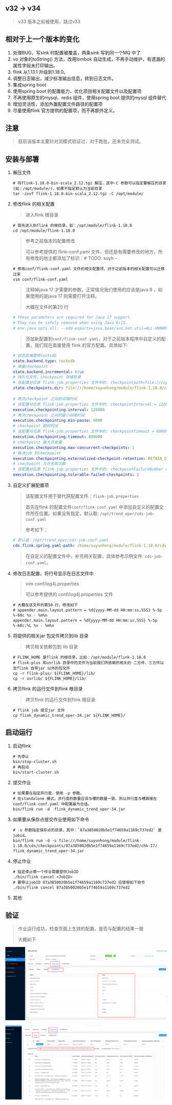 







## v32 -> v34

> v33 版本之前被使用，跳过v33

## 相对于上一个版本的变化 

1. 处理BUG，写sink 时配置被覆盖，两条sink 写到同一个MQ 中了
2. vo 对象的toString() 方法，改用lombok 自动生成，不再手动维护，有遗漏的属性字段未打印输出。
3. flink 从1.13.1 升级到1.18.0。
4. 调整日志输出，减少标准输出信息，转到日志文件。
5. 集成spring boot 
6. 使用spring boot 的配置能力，优化项目相关配置文件以及配置项
7. 不再使用原生的mysql、redis 组件，使用spring boot 提供的mysql 组件替代
8. 增加灵活性，添加外置配置文件路径的配置项
9. 尽量使用flink 官方提供的配置项，而不再额外定义。



## 注意

> 目前该版本主要针对流模式验证过，对于跑批。还未完全测试。

## 安装与部署

1. 解压文件

   ```shell
   # 将flink-1.18.0-bin-scala_2.12.tgz 解压，其中-C 参数可以指定要解压的目录(如：/opt/module/)，如果不指定默认为当前目录
   tar -zxvf flink-1.18.0-bin-scala_2.12.tgz -C /opt/module/
   ```

2. 修改flink 的相关配置

   > 进入flink 根目录

   ```shell
   # 首先进入到flink 的根目录，如：/opt/module/flink-1.18.0
   cd /opt/module/flink-1.18.0
   ```

   > 参考之前版本的配置修改
   >
   > 可以参考提供的  flink-conf.yaml 文件，但还是有需要修改的地方，所有修改的地主都添加了标识：# TODO: suyh - 

   ```shell
   # 修改conf/flink-conf.yaml 文件的相关配置项，对于之前版本的相关配置可以迁移过来
   vim conf/flink-conf.yaml
   ```

   > 注释掉java 17 才需要的参数，正常情况我们使用的应该是java 8 ，如果使用的是java 17 则需要打开注释。
   >
   > 大概在文件的第20 行

   ```yaml
   # These parameters are required for Java 17 support.
   # They can be safely removed when using Java 8/11.
   # env.java.opts.all: --add-exports=java.base/sun.net.util=ALL-UNNAMED --add-exports=java.rmi/sun.rmi.registry=ALL-UNNAMED --add-exports=jdk.compiler/com.sun.tools.javac.api=ALL-UNNAMED --add-exports=jdk.compiler/com.sun.tools.javac.file=ALL-UNNAMED --add-exports=jdk.compiler/com.sun.tools.javac.parser=ALL-UNNAMED --add-exports=jdk.compiler/com.sun.tools.javac.tree=ALL-UNNAMED --add-exports=jdk.compiler/com.sun.tools.javac.util=ALL-UNNAMED --add-exports=java.security.jgss/sun.security.krb5=ALL-UNNAMED --add-opens=java.base/java.lang=ALL-UNNAMED --add-opens=java.base/java.net=ALL-UNNAMED --add-opens=java.base/java.io=ALL-UNNAMED --add-opens=java.base/java.nio=ALL-UNNAMED --add-opens=java.base/sun.nio.ch=ALL-UNNAMED --add-opens=java.base/java.lang.reflect=ALL-UNNAMED --add-opens=java.base/java.text=ALL-UNNAMED --add-opens=java.base/java.time=ALL-UNNAMED --add-opens=java.base/java.util=ALL-UNNAMED --add-opens=java.base/java.util.concurrent=ALL-UNNAMED --add-opens=java.base/java.util.concurrent.atomic=ALL-UNNAMED --add-opens=java.base/java.util.concurrent.locks=ALL-UNNAMED
   ```

   > 添加新配置到`conf/flink-conf.yaml`，对于之前版本程序中自定义的配置，我们现在直接使用 flink 的官方配置。具体如下: 

   ```yaml
   # 状态后端使用rocksdb
   state.backend.type: rocksdb
   # 增量checkpoint
   state.backend.incremental: true
   # 持久化文件，checkpoint 存储目录
   # 该配置对应原 flink-job.properties 文件中的: checkpointpath=file:///opt/trend_oper/checkpoints
   state.checkpoints.dir: file:///home/suyunhong/module/flink-1.18.0/cds/checkpoints
   
   # 两次checkpoint 之间的间隔时间
   # 该配置对应原 flink-job.properties 文件中的: checkpointInterval = 120000
   execution.checkpointing.interval: 120000
   # 两次checkpoint 之间的最小间隔时间
   execution.checkpointing.min-pause: 6000
   # checkpoint 超时时间
   # 该配置对应原 flink-job.properties 文件中的: checkpointTimeout = 600000
   execution.checkpointing.timeout: 600000
   # checkpoint 最大并发量
   execution.checkpointing.max-concurrent-checkpoints: 1
   # 取消job 时checkpoint
   execution.checkpointing.externalized-checkpoint-retention: RETAIN_ON_CANCELLATION
   # checkpoint 允许失败次数
   # 该配置对应原 flink-job.properties 文件中的: checkpointFailureNumber = 2
   execution.checkpointing.tolerable-failed-checkpoints: 2
   ```

3. 自定义扩展配置项

   > 该配置文件用于替代原配置文件：`flink-job.properties`
   >
   > 首先在flink 的配置文件`conf/flink-conf.yaml` 中添加自定义的配置文件所在位置。如果没有指定，默认取: `/opt/trend_oper/cds-job-conf.yaml`
   >
   > 参考如下：

   ```yaml
   # 默认值：/opt/trend_oper/cds-job-conf.yaml
   cds.flink.spring.yaml-path: /home/suyunhong/module/flink-1.18.0/cds/cds-job-conf.yaml
   ```

   > 在自定义的配置文件中，补充相关配置，具体参考示例文件: `cds-job-conf.yaml`。

4. 修改日志配置，将行号显示在日志文件中

   > vim conf/log4j.properties
   >
   > 可以参考提供的  conf/log4j.properties 文件

   ```shell
   # 大概在该文件的第50 行，修改如下
   # appender.main.layout.pattern = %d{yyyy-MM-dd HH:mm:ss,SSS} %-5p %-60c %x - %m%n
   appender.main.layout.pattern = %d{yyyy-MM-dd HH:mm:ss,SSS} %-5p %-60c:%L %x - %m%n
   ```

5. 将提供的相关jar 包文件拷贝到lib 目录

   > 拷贝相关依赖包到 lib 目录

   ```shell
   # FLINK_HOME 是flink 的根目录，比如：/opt/module/flink-1.18.0
   # flink-plus 和usrlib 目录中的文件为当前我们所依赖的相关的 二方件、三方件以及flink 自带jar 以外的包文件
   cp -r flink-plus/ ${FLINK_HOME}/lib/
   cp -r usrlib/ ${FLINK_HOME}/lib/
   ```

6. 拷贝flink 的运行文件到flink 根目录

   > 拷贝flink 的运行文件到flink 根目录

   ```shell
   # flink job 提交jar 文件
   cp flink_dynamic_trend_oper-34.jar ${FLINK_HOME}/
   ```

## 启动运行

1. 启动flink

   ```shell
   # 先停止
   bin/stop-cluster.sh
   # 再启动
   bin/start-cluster.sh
   ```

2. 提交作业

   ```shell
   # 如果要在指定并行度，使用 -p 参数。
   # 在standalone 模式，并行度的数量应该与槽的数量一致，所以并行度与槽直接在conf/flink-conf.yaml 中配置最为合适。
   bin/flink run -d  flink_dynamic_trend_oper-34.jar
   ```

3. 如果要从保存点提交作业使用如下命令

   ```shell
   # -s 参数指定保存点的目录，其中：`87a3850020b5e1f74659a1169c737ed2` 是jobid。
   bin/flink run -d -s file:///home/suyunhong/module/flink-1.18.0/cds/checkpoints/87a3850020b5e1f74659a1169c737ed2/chk-17/ flink_dynamic_trend_oper-34.jar
   ```

4. 停止作业

   ```shell
   # 指定停止哪一个作业需要提供JobID
   ./bin/flink cancel <JobID>
   # 要停止jobID 87a3850020b5e1f74659a1169c737ed2 应使用如下命令
   ./bin/flink cancel 87a3850020b5e1f74659a1169c737ed2
   ```

5. 其他

## 验证

> 作业运行成功，检查页面上生效的配置，是否与配置的结果一致
>
> 大概如下

![image-20240117141029591](v034.assets/image-20240117141029591.png)



![image-20240117142548201](v034.assets/image-20240117142548201.png)
